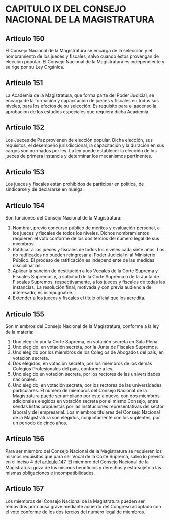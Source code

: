 # CAPITULO IX DEL CONSEJO NACIONAL DE LA MAGISTRATURA
## Artículo 150
El Consejo Nacional de la Magistratura se encarga de la selección y el nombramiento de los jueces y fiscales, salvo cuando éstos provengan de elección popular. 
El Consejo Nacional de la Magistratura es independiente y se rige por su Ley Orgánica. 


## Artículo 151
La Academia de la Magistratura, que forma parte del Poder Judicial, se encarga de la formación y capacitación de jueces y fiscales en todos sus niveles, para los efectos de su selección. 
Es requisito para el ascenso la aprobación de los estudios especiales que requiera dicha Academia. 


## Artículo 152
Los Jueces de Paz provienen de elección popular. 
Dicha elección, sus requisitos, el desempeño jurisdiccional, la capacitación y la duración en sus cargos son normados por ley. 
La ley puede establecer la elección de los jueces de primera instancia y determinar los mecanismos pertinentes. 


## Artículo 153
Los jueces y fiscales están prohibidos de participar en política, de sindicarse y de declararse en huelga. 


## Artículo 154
Son funciones del Consejo Nacional de la Magistratura: 
1. Nombrar, previo concurso público de méritos y evaluación personal, a los jueces y fiscales de todos los niveles. 
Dichos nombramientos requieren el voto conforme de los dos tercios del número legal de sus miembros. 
2. Ratificar a los jueces y fiscales de todos los niveles cada siete años. 
Los no ratificados no pueden reingresar al Poder Judicial ni al Ministerio Público. 
El proceso de ratificación es independiente de las medidas disciplinarias. 
3. Aplicar la sanción de destitución a los Vocales de la Corte Suprema y Fiscales Supremos y, a solicitud de la Corte Suprema o de la Junta de Fiscales Supremos, respectivamente, a los jueces y fiscales de todas las instancias. 
La resolución final, motivada y con previa audiencia del interesado, es inimpugnable. 
4. Extender a los jueces y fiscales el título oficial que los acredita. 


## Artículo 155
Son miembros del Consejo Nacional de la Magistratura, conforme a la ley de la materia: 
1. Uno elegido por la Corte Suprema, en votación secreta en Sala Plena. 
2. Uno elegido, en votación secreta, por la Junta de Fiscales Supremos. 
3. Uno elegido por los miembros de los Colegios de Abogados del país, en votación secreta. 
4. Dos elegidos, en votación secreta, por los miembros de los demás Colegios Profesionales del país, conforme a ley. 
5. Uno elegido en votación secreta, por los rectores de las universidades nacionales. 
6. Uno elegido, en votación secreta, por los rectores de las universidades particulares. 
El número de miembros del Consejo Nacional de la Magistratura puede ser ampliado por éste a nueve, con dos miembros adicionales elegidos en votación secreta por el mismo Consejo, entre sendas listas propuestas por las instituciones representativas del sector laboral y del empresarial. 
Los miembros titulares del Consejo Nacional de la Magistratura son elegidos, conjuntamente con los suplentes, por un período de cinco años. 


## Artículo 156
Para ser miembro del Consejo Nacional de la Magistratura se requieren los mismos requisitos que para ser Vocal de la Corte Suprema, salvo lo previsto en el inciso 4 del [artículo 147](../titulo-iv/capitulo-viii.html#artículo-147). 
El miembro del Consejo Nacional de la Magistratura goza de los mismos beneficios y derechos y está sujeto a las mismas obligaciones e incompatibilidades. 


## Artículo 157
Los miembros del Consejo Nacional de la Magistratura pueden ser removidos por causa grave mediante acuerdo del Congreso adoptado con el voto conforme de los dos tercios del número legal de miembros. 

